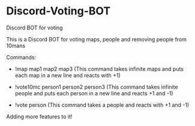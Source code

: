 # Discord-Voting-BOT
Discord BOT for voting

This is a Discord BOT for voting maps, people and removing people from 10mans

Commands:

- !map map1 map2 map3
(This command takes infinite maps and puts each map in a new line and reacts with +1)

- !vote10mc person1 person2 person3
(This command takes infinite people and puts each person in a new line and reacts +1 and -1)

- !vote person 
(This command takes a people and reacts with +1 and -1)
 
 
 
 Adding more features to it!

